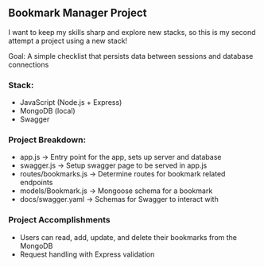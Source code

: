 ## Bookmark Manager Project
I want to keep my skills sharp and explore new stacks, so this is my second attempt a project using a new stack! 

Goal: A simple checklist that persists data between sessions and database connections

### Stack: 
- JavaScript (Node.js + Express)
- MongoDB (local)
- Swagger

 ### Project Breakdown:
- app.js -> Entry point for the app, sets up server and database
- swagger.js -> Setup swagger page to be served in app.js
- routes/bookmarks.js -> Determine routes for bookmark related endpoints
- models/Bookmark.js -> Mongoose schema for a bookmark
- docs/swagger.yaml -> Schemas for Swagger to interact with

### Project Accomplishments
- Users can read, add, update, and delete their bookmarks from the MongoDB
- Request handling with Express validation
